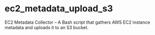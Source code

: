 # ec2_metadata_upload_s3
EC2 Metadata Collector – A Bash script that gathers AWS EC2 instance metadata and uploads it to an S3 bucket.
